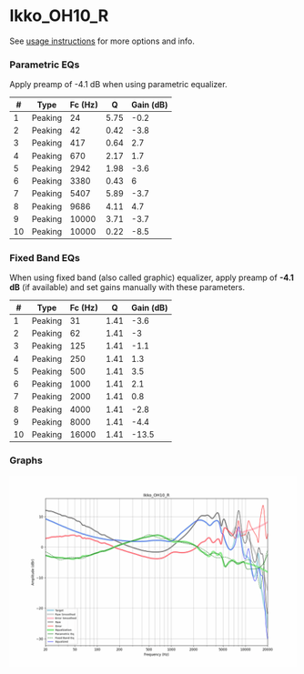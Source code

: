 # Ikko_OH10_R
See [usage instructions](https://github.com/jaakkopasanen/AutoEq#usage) for more options and info.

### Parametric EQs
Apply preamp of -4.1 dB when using parametric equalizer.

|   # | Type    |   Fc (Hz) |    Q |   Gain (dB) |
|-----|---------|-----------|------|-------------|
|   1 | Peaking |        24 | 5.75 |        -0.2 |
|   2 | Peaking |        42 | 0.42 |        -3.8 |
|   3 | Peaking |       417 | 0.64 |         2.7 |
|   4 | Peaking |       670 | 2.17 |         1.7 |
|   5 | Peaking |      2942 | 1.98 |        -3.6 |
|   6 | Peaking |      3380 | 0.43 |         6   |
|   7 | Peaking |      5407 | 5.89 |        -3.7 |
|   8 | Peaking |      9686 | 4.11 |         4.7 |
|   9 | Peaking |     10000 | 3.71 |        -3.7 |
|  10 | Peaking |     10000 | 0.22 |        -8.5 |

### Fixed Band EQs
When using fixed band (also called graphic) equalizer, apply preamp of **-4.1 dB** (if available) and set gains manually with these parameters.

|   # | Type    |   Fc (Hz) |    Q |   Gain (dB) |
|-----|---------|-----------|------|-------------|
|   1 | Peaking |        31 | 1.41 |        -3.6 |
|   2 | Peaking |        62 | 1.41 |        -3   |
|   3 | Peaking |       125 | 1.41 |        -1.1 |
|   4 | Peaking |       250 | 1.41 |         1.3 |
|   5 | Peaking |       500 | 1.41 |         3.5 |
|   6 | Peaking |      1000 | 1.41 |         2.1 |
|   7 | Peaking |      2000 | 1.41 |         0.8 |
|   8 | Peaking |      4000 | 1.41 |        -2.8 |
|   9 | Peaking |      8000 | 1.41 |        -4.4 |
|  10 | Peaking |     16000 | 1.41 |       -13.5 |

### Graphs
![](./Ikko_OH10_R.png)
